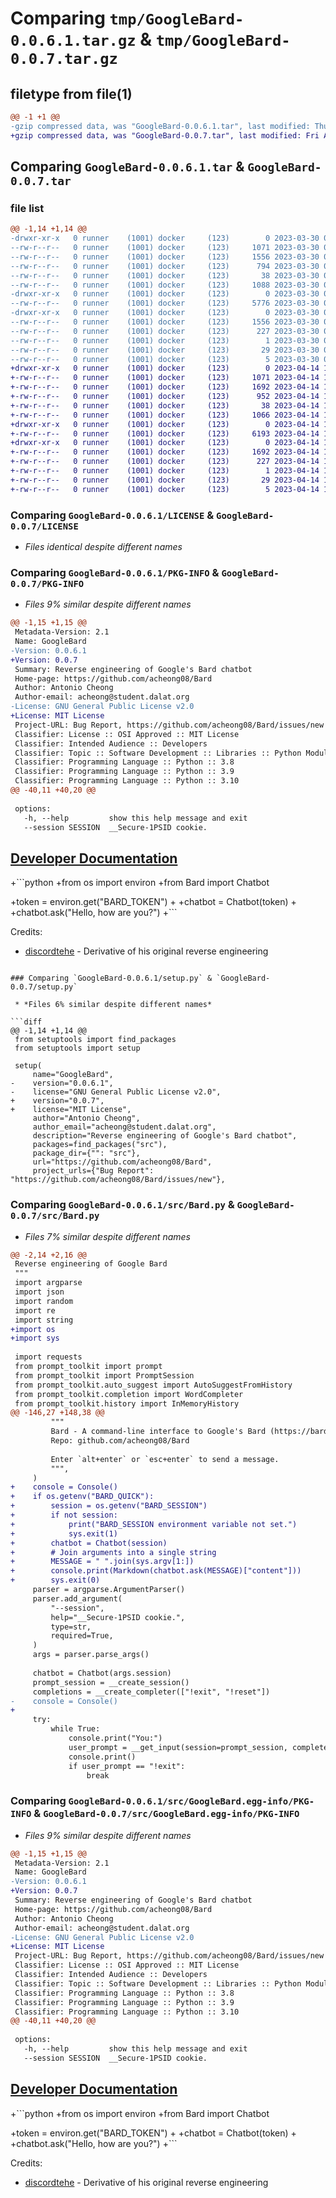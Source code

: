 # Comparing `tmp/GoogleBard-0.0.6.1.tar.gz` & `tmp/GoogleBard-0.0.7.tar.gz`

## filetype from file(1)

```diff
@@ -1 +1 @@
-gzip compressed data, was "GoogleBard-0.0.6.1.tar", last modified: Thu Mar 30 01:22:44 2023, max compression
+gzip compressed data, was "GoogleBard-0.0.7.tar", last modified: Fri Apr 14 12:23:00 2023, max compression
```

## Comparing `GoogleBard-0.0.6.1.tar` & `GoogleBard-0.0.7.tar`

### file list

```diff
@@ -1,14 +1,14 @@
-drwxr-xr-x   0 runner    (1001) docker     (123)        0 2023-03-30 01:22:44.971226 GoogleBard-0.0.6.1/
--rw-r--r--   0 runner    (1001) docker     (123)     1071 2023-03-30 01:22:19.000000 GoogleBard-0.0.6.1/LICENSE
--rw-r--r--   0 runner    (1001) docker     (123)     1556 2023-03-30 01:22:44.971226 GoogleBard-0.0.6.1/PKG-INFO
--rw-r--r--   0 runner    (1001) docker     (123)      794 2023-03-30 01:22:19.000000 GoogleBard-0.0.6.1/README.md
--rw-r--r--   0 runner    (1001) docker     (123)       38 2023-03-30 01:22:44.971226 GoogleBard-0.0.6.1/setup.cfg
--rw-r--r--   0 runner    (1001) docker     (123)     1088 2023-03-30 01:22:19.000000 GoogleBard-0.0.6.1/setup.py
-drwxr-xr-x   0 runner    (1001) docker     (123)        0 2023-03-30 01:22:44.971226 GoogleBard-0.0.6.1/src/
--rw-r--r--   0 runner    (1001) docker     (123)     5776 2023-03-30 01:22:19.000000 GoogleBard-0.0.6.1/src/Bard.py
-drwxr-xr-x   0 runner    (1001) docker     (123)        0 2023-03-30 01:22:44.971226 GoogleBard-0.0.6.1/src/GoogleBard.egg-info/
--rw-r--r--   0 runner    (1001) docker     (123)     1556 2023-03-30 01:22:44.000000 GoogleBard-0.0.6.1/src/GoogleBard.egg-info/PKG-INFO
--rw-r--r--   0 runner    (1001) docker     (123)      227 2023-03-30 01:22:44.000000 GoogleBard-0.0.6.1/src/GoogleBard.egg-info/SOURCES.txt
--rw-r--r--   0 runner    (1001) docker     (123)        1 2023-03-30 01:22:44.000000 GoogleBard-0.0.6.1/src/GoogleBard.egg-info/dependency_links.txt
--rw-r--r--   0 runner    (1001) docker     (123)       29 2023-03-30 01:22:44.000000 GoogleBard-0.0.6.1/src/GoogleBard.egg-info/requires.txt
--rw-r--r--   0 runner    (1001) docker     (123)        5 2023-03-30 01:22:44.000000 GoogleBard-0.0.6.1/src/GoogleBard.egg-info/top_level.txt
+drwxr-xr-x   0 runner    (1001) docker     (123)        0 2023-04-14 12:23:00.916013 GoogleBard-0.0.7/
+-rw-r--r--   0 runner    (1001) docker     (123)     1071 2023-04-14 12:22:38.000000 GoogleBard-0.0.7/LICENSE
+-rw-r--r--   0 runner    (1001) docker     (123)     1692 2023-04-14 12:23:00.916013 GoogleBard-0.0.7/PKG-INFO
+-rw-r--r--   0 runner    (1001) docker     (123)      952 2023-04-14 12:22:38.000000 GoogleBard-0.0.7/README.md
+-rw-r--r--   0 runner    (1001) docker     (123)       38 2023-04-14 12:23:00.916013 GoogleBard-0.0.7/setup.cfg
+-rw-r--r--   0 runner    (1001) docker     (123)     1066 2023-04-14 12:22:38.000000 GoogleBard-0.0.7/setup.py
+drwxr-xr-x   0 runner    (1001) docker     (123)        0 2023-04-14 12:23:00.916013 GoogleBard-0.0.7/src/
+-rw-r--r--   0 runner    (1001) docker     (123)     6193 2023-04-14 12:22:38.000000 GoogleBard-0.0.7/src/Bard.py
+drwxr-xr-x   0 runner    (1001) docker     (123)        0 2023-04-14 12:23:00.916013 GoogleBard-0.0.7/src/GoogleBard.egg-info/
+-rw-r--r--   0 runner    (1001) docker     (123)     1692 2023-04-14 12:23:00.000000 GoogleBard-0.0.7/src/GoogleBard.egg-info/PKG-INFO
+-rw-r--r--   0 runner    (1001) docker     (123)      227 2023-04-14 12:23:00.000000 GoogleBard-0.0.7/src/GoogleBard.egg-info/SOURCES.txt
+-rw-r--r--   0 runner    (1001) docker     (123)        1 2023-04-14 12:23:00.000000 GoogleBard-0.0.7/src/GoogleBard.egg-info/dependency_links.txt
+-rw-r--r--   0 runner    (1001) docker     (123)       29 2023-04-14 12:23:00.000000 GoogleBard-0.0.7/src/GoogleBard.egg-info/requires.txt
+-rw-r--r--   0 runner    (1001) docker     (123)        5 2023-04-14 12:23:00.000000 GoogleBard-0.0.7/src/GoogleBard.egg-info/top_level.txt
```

### Comparing `GoogleBard-0.0.6.1/LICENSE` & `GoogleBard-0.0.7/LICENSE`

 * *Files identical despite different names*

### Comparing `GoogleBard-0.0.6.1/PKG-INFO` & `GoogleBard-0.0.7/PKG-INFO`

 * *Files 9% similar despite different names*

```diff
@@ -1,15 +1,15 @@
 Metadata-Version: 2.1
 Name: GoogleBard
-Version: 0.0.6.1
+Version: 0.0.7
 Summary: Reverse engineering of Google's Bard chatbot
 Home-page: https://github.com/acheong08/Bard
 Author: Antonio Cheong
 Author-email: acheong@student.dalat.org
-License: GNU General Public License v2.0
+License: MIT License
 Project-URL: Bug Report, https://github.com/acheong08/Bard/issues/new
 Classifier: License :: OSI Approved :: MIT License
 Classifier: Intended Audience :: Developers
 Classifier: Topic :: Software Development :: Libraries :: Python Modules
 Classifier: Programming Language :: Python :: 3.8
 Classifier: Programming Language :: Python :: 3.9
 Classifier: Programming Language :: Python :: 3.10
@@ -40,11 +40,20 @@
 
 options:
   -h, --help         show this help message and exit
   --session SESSION  __Secure-1PSID cookie.
 ```
 
 ## [Developer Documentation](https://github.com/acheong08/Bard/blob/main/DOCUMENTATION.md)
+```python
+from os import environ
+from Bard import Chatbot
 
+token = environ.get("BARD_TOKEN")
+
+chatbot = Chatbot(token)
+
+chatbot.ask("Hello, how are you?")
+```
 
 Credits:
 - [discordtehe](https://github.com/discordtehe) - Derivative of his original reverse engineering
```

### Comparing `GoogleBard-0.0.6.1/setup.py` & `GoogleBard-0.0.7/setup.py`

 * *Files 6% similar despite different names*

```diff
@@ -1,14 +1,14 @@
 from setuptools import find_packages
 from setuptools import setup
 
 setup(
     name="GoogleBard",
-    version="0.0.6.1",
-    license="GNU General Public License v2.0",
+    version="0.0.7",
+    license="MIT License",
     author="Antonio Cheong",
     author_email="acheong@student.dalat.org",
     description="Reverse engineering of Google's Bard chatbot",
     packages=find_packages("src"),
     package_dir={"": "src"},
     url="https://github.com/acheong08/Bard",
     project_urls={"Bug Report": "https://github.com/acheong08/Bard/issues/new"},
```

### Comparing `GoogleBard-0.0.6.1/src/Bard.py` & `GoogleBard-0.0.7/src/Bard.py`

 * *Files 7% similar despite different names*

```diff
@@ -2,14 +2,16 @@
 Reverse engineering of Google Bard
 """
 import argparse
 import json
 import random
 import re
 import string
+import os
+import sys
 
 import requests
 from prompt_toolkit import prompt
 from prompt_toolkit import PromptSession
 from prompt_toolkit.auto_suggest import AutoSuggestFromHistory
 from prompt_toolkit.completion import WordCompleter
 from prompt_toolkit.history import InMemoryHistory
@@ -146,27 +148,38 @@
         """
         Bard - A command-line interface to Google's Bard (https://bard.google.com/)
         Repo: github.com/acheong08/Bard
 
         Enter `alt+enter` or `esc+enter` to send a message.
         """,
     )
+    console = Console()
+    if os.getenv("BARD_QUICK"):
+        session = os.getenv("BARD_SESSION")
+        if not session:
+            print("BARD_SESSION environment variable not set.")
+            sys.exit(1)
+        chatbot = Chatbot(session)
+        # Join arguments into a single string
+        MESSAGE = " ".join(sys.argv[1:])
+        console.print(Markdown(chatbot.ask(MESSAGE)["content"]))
+        sys.exit(0)
     parser = argparse.ArgumentParser()
     parser.add_argument(
         "--session",
         help="__Secure-1PSID cookie.",
         type=str,
         required=True,
     )
     args = parser.parse_args()
 
     chatbot = Chatbot(args.session)
     prompt_session = __create_session()
     completions = __create_completer(["!exit", "!reset"])
-    console = Console()
+
     try:
         while True:
             console.print("You:")
             user_prompt = __get_input(session=prompt_session, completer=completions)
             console.print()
             if user_prompt == "!exit":
                 break
```

### Comparing `GoogleBard-0.0.6.1/src/GoogleBard.egg-info/PKG-INFO` & `GoogleBard-0.0.7/src/GoogleBard.egg-info/PKG-INFO`

 * *Files 9% similar despite different names*

```diff
@@ -1,15 +1,15 @@
 Metadata-Version: 2.1
 Name: GoogleBard
-Version: 0.0.6.1
+Version: 0.0.7
 Summary: Reverse engineering of Google's Bard chatbot
 Home-page: https://github.com/acheong08/Bard
 Author: Antonio Cheong
 Author-email: acheong@student.dalat.org
-License: GNU General Public License v2.0
+License: MIT License
 Project-URL: Bug Report, https://github.com/acheong08/Bard/issues/new
 Classifier: License :: OSI Approved :: MIT License
 Classifier: Intended Audience :: Developers
 Classifier: Topic :: Software Development :: Libraries :: Python Modules
 Classifier: Programming Language :: Python :: 3.8
 Classifier: Programming Language :: Python :: 3.9
 Classifier: Programming Language :: Python :: 3.10
@@ -40,11 +40,20 @@
 
 options:
   -h, --help         show this help message and exit
   --session SESSION  __Secure-1PSID cookie.
 ```
 
 ## [Developer Documentation](https://github.com/acheong08/Bard/blob/main/DOCUMENTATION.md)
+```python
+from os import environ
+from Bard import Chatbot
 
+token = environ.get("BARD_TOKEN")
+
+chatbot = Chatbot(token)
+
+chatbot.ask("Hello, how are you?")
+```
 
 Credits:
 - [discordtehe](https://github.com/discordtehe) - Derivative of his original reverse engineering
```

